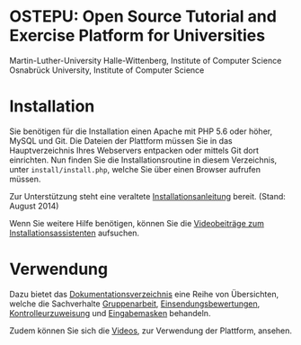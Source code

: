 <!--
  - @file README.md
  -
  - @author Ivo Hedtke <ivo.hedtke@uni-osnabrueck.de>
  - @date 2014
 -->

# OSTEPU: Open Source Tutorial and Exercise Platform for Universities

Martin-Luther-University Halle-Wittenberg, Institute of Computer Science  
Osnabrück University, Institute of Computer Science

# Installation
Sie benötigen für die Installation einen Apache mit PHP 5.6 oder höher, MySQL und Git. Die Dateien der Plattform müssen Sie in das Hauptverzeichnis Ihres Webservers entpacken oder mittels Git dort einrichten. Nun finden Sie die Installationsroutine in diesem Verzeichnis, unter ``install/install.php``, welche Sie über einen Browser aufrufen müssen.

Zur Unterstützung steht eine veraltete [Installationsanleitung](https://github.com/ostepu/ostepu-core-documentation/raw/master/install/Dokumentation/Installation_08_2014.pdf) bereit. (Stand: August 2014)

Wenn Sie weitere Hilfe benötigen, können Sie die [Videobeiträge zum Installationsassistenten](https://www.youtube.com/playlist?list=PLfnTtQX6vUn2CB4OhQ5cqlqDvAFPbfRr4) aufsuchen.

# Verwendung
Dazu bietet das [Dokumentationsverzeichnis](https://github.com/ostepu/ostepu-core-documentation) eine Reihe von Übersichten,
welche die Sachverhalte [Gruppenarbeit](https://github.com/ostepu/ostepu-core-documentation/raw/master/Common/Gruppen/Gruppen.pdf), 
[Einsendungsbewertungen](https://github.com/ostepu/ostepu-core-documentation/raw/master/Common/Korrektur/Korrektur.pdf), 
[Kontrolleurzuweisung](https://github.com/ostepu/ostepu-core-documentation/raw/master/Common/Kontrolleurzuweisung/Kontrolleurzuweisung.pdf) und 
[Eingabemasken](https://github.com/ostepu/ostepu-core-documentation/raw/master/logic/Dokumentation/Benutzerhandbuch.pdf) behandeln.

Zudem können Sie sich die [Videos](https://www.youtube.com/playlist?list=PLfnTtQX6vUn2lHxmo2WqLsPaEZihOEczh), zur Verwendung der Plattform, ansehen.
